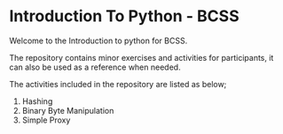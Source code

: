 # Introduction To Python - BCSS

Welcome to the Introduction to python for BCSS.

The repository contains minor exercises and activities for participants, it can also be used as a reference when needed.

The activities included in the repository are listed as below;

1. Hashing 
2. Binary Byte Manipulation
3. Simple Proxy
